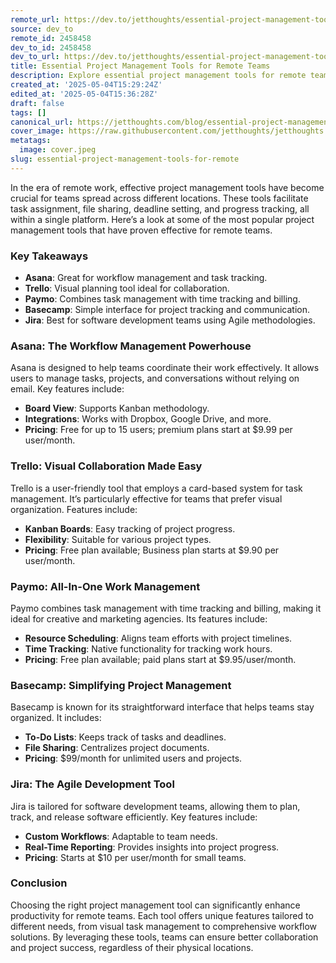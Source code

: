 ```yaml
---
remote_url: https://dev.to/jetthoughts/essential-project-management-tools-for-remote-teams-458g
source: dev_to
remote_id: 2458458
dev_to_id: 2458458
dev_to_url: https://dev.to/jetthoughts/essential-project-management-tools-for-remote-teams-458g
title: Essential Project Management Tools for Remote Teams
description: Explore essential project management tools for remote teams, including Asana, Trello, Paymo, Basecamp, and Jira, to enhance productivity and collaboration.
created_at: '2025-05-04T15:29:24Z'
edited_at: '2025-05-04T15:36:28Z'
draft: false
tags: []
canonical_url: https://jetthoughts.com/blog/essential-project-management-tools-for-remote/
cover_image: https://raw.githubusercontent.com/jetthoughts/jetthoughts.github.io/master/content/blog/essential-project-management-tools-for-remote/cover.jpeg
metatags:
  image: cover.jpeg
slug: essential-project-management-tools-for-remote
---
```

In the era of remote work, effective project management tools have become crucial for teams spread across different locations. These tools facilitate task assignment, file sharing, deadline setting, and progress tracking, all within a single platform. Here’s a look at some of the most popular project management tools that have proven effective for remote teams.

### Key Takeaways

*   **Asana**: Great for workflow management and task tracking.
*   **Trello**: Visual planning tool ideal for collaboration.
*   **Paymo**: Combines task management with time tracking and billing.
*   **Basecamp**: Simple interface for project tracking and communication.
*   **Jira**: Best for software development teams using Agile methodologies.

### Asana: The Workflow Management Powerhouse

Asana is designed to help teams coordinate their work effectively. It allows users to manage tasks, projects, and conversations without relying on email. Key features include:

*   **Board View**: Supports Kanban methodology.
*   **Integrations**: Works with Dropbox, Google Drive, and more.
*   **Pricing**: Free for up to 15 users; premium plans start at $9.99 per user/month.

### Trello: Visual Collaboration Made Easy

Trello is a user-friendly tool that employs a card-based system for task management. It’s particularly effective for teams that prefer visual organization. Features include:

*   **Kanban Boards**: Easy tracking of project progress.
*   **Flexibility**: Suitable for various project types.
*   **Pricing**: Free plan available; Business plan starts at $9.90 per user/month.

### Paymo: All-In-One Work Management

Paymo combines task management with time tracking and billing, making it ideal for creative and marketing agencies. Its features include:

*   **Resource Scheduling**: Aligns team efforts with project timelines.
*   **Time Tracking**: Native functionality for tracking work hours.
*   **Pricing**: Free plan available; paid plans start at $9.95/user/month.

### Basecamp: Simplifying Project Management

Basecamp is known for its straightforward interface that helps teams stay organized. It includes:

*   **To-Do Lists**: Keeps track of tasks and deadlines.
*   **File Sharing**: Centralizes project documents.
*   **Pricing**: $99/month for unlimited users and projects.

### Jira: The Agile Development Tool

Jira is tailored for software development teams, allowing them to plan, track, and release software efficiently. Key features include:

*   **Custom Workflows**: Adaptable to team needs.
*   **Real-Time Reporting**: Provides insights into project progress.
*   **Pricing**: Starts at $10 per user/month for small teams.

### Conclusion

Choosing the right project management tool can significantly enhance productivity for remote teams. Each tool offers unique features tailored to different needs, from visual task management to comprehensive workflow solutions. By leveraging these tools, teams can ensure better collaboration and project success, regardless of their physical locations.